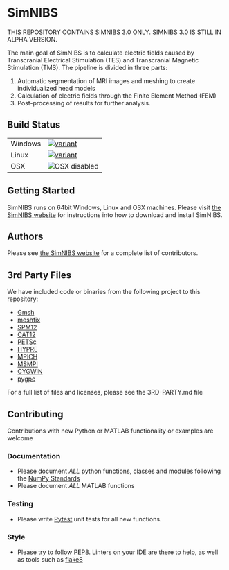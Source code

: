 # SimNIBS

THIS REPOSITORY CONTAINS SIMNIBS 3.0 ONLY.
SIMNIBS 3.0 IS STILL IN ALPHA VERSION.

The main goal of SimNIBS is to calculate electric fields caused by Transcranial Electrical Stimulation (TES) and Transcranial Magnetic Stimulation (TMS).
The pipeline is divided in three parts:
1. Automatic segmentation of MRI images and meshing to create individualized head models
2. Calculation of electric fields through the Finite Element Method (FEM)
3. Post-processing of results for further analysis.

## Build Status
<table>
  <tr>
  <td>Windows</td>
    <td>
    <a href="https://dev.azure.com/simnibs/simnibs/_build/latest?definitionId=771&branchName=test_release">
      <img src="https://dev.azure.com/simnibs/simnibs/_apis/build/status/Tests%20Windows?branchName=test_release" alt="variant">
    </a>
    </td>
  </tr>
  <tr>
  <td>Linux</td>
    <td>
    <a href="https://dev.azure.com/simnibs/simnibs/_build/latest?definitionId=771&branchName=test_release">
      <img src="https://dev.azure.com/simnibs/simnibs/_apis/build/status/Tests%20Linux?branchName=test_release" alt="variant">
      </a>
    </td>
  </tr>
  <td>OSX</td>
    <td>
    <img src="https://img.shields.io/badge/OSX-disabled-lightgrey.svg" alt="OSX disabled">
    </td>
  </tr>
</table>


## Getting Started
 
SimNIBS runs on 64bit Windows, Linux and OSX machines.
Please visit [the SimNIBS website](www.simnibs.org) for instructions into how to download and install SimNIBS.


## Authors
Please see [the SimNIBS website](www.simnibs.org) for a complete list of contributors.

## 3rd Party Files
We have included code or binaries from the following project to this repository:
* [Gmsh](www.gmsh.info)
* [meshfix](https://github.com/MarcoAttene/MeshFix-V2.1)
* [SPM12](https://www.fil.ion.ucl.ac.uk/spm/software/spm12/)
* [CAT12](http://www.neuro.uni-jena.de/cat/)
* [PETSc](https://www.mcs.anl.gov/petsc/)
* [HYPRE](https://www.mcs.anl.gov/petsc://computation.llnl.gov/projects/hypre-scalable-linear-solvers-multigrid-methods)
* [MPICH](https://www.mpich.org/)
* [MSMPI](https://github.com/Microsoft/Microsoft-MPI)
* [CYGWIN](https://www.cygwin.com/)
* [pygpc](https://github.com/konstantinweise/pygpc)

For a full list of files and licenses, please see the 3RD-PARTY.md file

## Contributing

Contributions with new Python or MATLAB functionality or examples are welcome

### Documentation

- Please document *ALL* python functions, classes and modules following the [NumPy Standards](https://github.com/numpy/numpy/blob/master/doc/HOWTO_DOCUMENT.rst.txt)
- Please document *ALL* MATLAB functions

### Testing

- Please write [Pytest](http://pytest.org/latest/) unit tests for all new functions.

### Style

- Please try to follow [PEP8](https://www.python.org/dev/peps/pep-0008/). Linters on your IDE are there to help, as well as tools such as [flake8](https://flake8.readthedocs.io/en/latest/)
